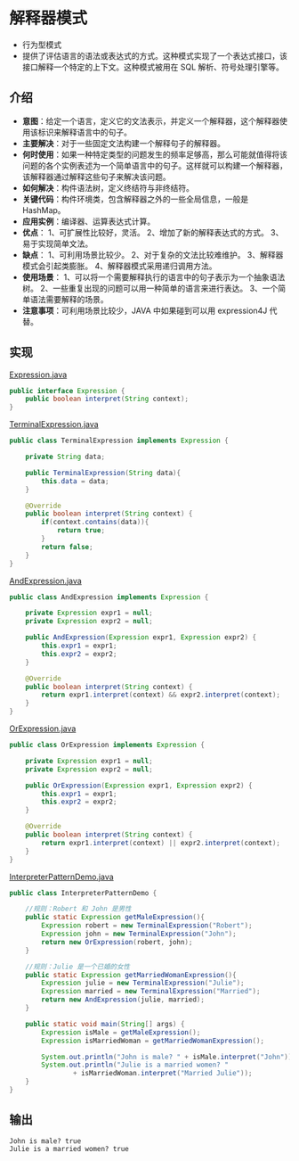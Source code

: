 # 解释器模式
- 行为型模式
- 提供了评估语言的语法或表达式的方式。这种模式实现了一个表达式接口，该接口解释一个特定的上下文。这种模式被用在 SQL 解析、符号处理引擎等。

## 介绍
- **意图**：给定一个语言，定义它的文法表示，并定义一个解释器，这个解释器使用该标识来解释语言中的句子。
- **主要解决**：对于一些固定文法构建一个解释句子的解释器。
- **何时使用**：如果一种特定类型的问题发生的频率足够高，那么可能就值得将该问题的各个实例表述为一个简单语言中的句子。这样就可以构建一个解释器，该解释器通过解释这些句子来解决该问题。
- **如何解决**：构件语法树，定义终结符与非终结符。
- **关键代码**：构件环境类，包含解释器之外的一些全局信息，一般是 HashMap。
- **应用实例**：编译器、运算表达式计算。
- **优点**： 1、可扩展性比较好，灵活。 2、增加了新的解释表达式的方式。 3、易于实现简单文法。
- **缺点**： 1、可利用场景比较少。 2、对于复杂的文法比较难维护。 3、解释器模式会引起类膨胀。 4、解释器模式采用递归调用方法。
- **使用场景**： 1、可以将一个需要解释执行的语言中的句子表示为一个抽象语法树。 2、一些重复出现的问题可以用一种简单的语言来进行表达。 3、一个简单语法需要解释的场景。
- **注意事项**：可利用场景比较少，JAVA 中如果碰到可以用 expression4J 代替。

## 实现


[Expression.java](../my-action-pattern/src/main/java/com/wjpdev/myaction/pattern/behavioral/interpreterpattern/Expression.java)
```java
public interface Expression {
    public boolean interpret(String context);
}
```

[TerminalExpression.java](../my-action-pattern/src/main/java/com/wjpdev/myaction/pattern/behavioral/interpreterpattern/TerminalExpression.java)
```java
public class TerminalExpression implements Expression {

    private String data;

    public TerminalExpression(String data){
        this.data = data;
    }

    @Override
    public boolean interpret(String context) {
        if(context.contains(data)){
            return true;
        }
        return false;
    }
}
```

[AndExpression.java](../my-action-pattern/src/main/java/com/wjpdev/myaction/pattern/behavioral/interpreterpattern/AndExpression.java)
```java
public class AndExpression implements Expression {

    private Expression expr1 = null;
    private Expression expr2 = null;

    public AndExpression(Expression expr1, Expression expr2) {
        this.expr1 = expr1;
        this.expr2 = expr2;
    }

    @Override
    public boolean interpret(String context) {
        return expr1.interpret(context) && expr2.interpret(context);
    }
}
```

[OrExpression.java](../my-action-pattern/src/main/java/com/wjpdev/myaction/pattern/behavioral/interpreterpattern/OrExpression.java)
```java
public class OrExpression implements Expression {

    private Expression expr1 = null;
    private Expression expr2 = null;

    public OrExpression(Expression expr1, Expression expr2) {
        this.expr1 = expr1;
        this.expr2 = expr2;
    }

    @Override
    public boolean interpret(String context) {
        return expr1.interpret(context) || expr2.interpret(context);
    }
}
```

[InterpreterPatternDemo.java](../my-action-pattern/src/main/java/com/wjpdev/myaction/pattern/behavioral/interpreterpattern/InterpreterPatternDemo.java)
```java
public class InterpreterPatternDemo {

    //规则：Robert 和 John 是男性
    public static Expression getMaleExpression(){
        Expression robert = new TerminalExpression("Robert");
        Expression john = new TerminalExpression("John");
        return new OrExpression(robert, john);
    }

    //规则：Julie 是一个已婚的女性
    public static Expression getMarriedWomanExpression(){
        Expression julie = new TerminalExpression("Julie");
        Expression married = new TerminalExpression("Married");
        return new AndExpression(julie, married);
    }

    public static void main(String[] args) {
        Expression isMale = getMaleExpression();
        Expression isMarriedWoman = getMarriedWomanExpression();

        System.out.println("John is male? " + isMale.interpret("John"));
        System.out.println("Julie is a married women? "
                + isMarriedWoman.interpret("Married Julie"));
    }
}
```

## 输出
```
John is male? true
Julie is a married women? true
```